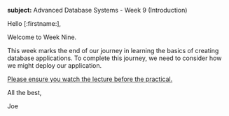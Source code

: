 **subject:** Advanced Database Systems - Week 9 (Introduction)

Hello [:firstname:],

Welcome to Week Nine.

This week marks the end of our journey in learning the basics of creating database applications. To complete this journey, we need to consider how we might deploy our application.


[Please ensure you watch the lecture before the practical.](https://joeappleton18.github.io/advanced-database-systems-2021/sessions/week_9/lecture.html)

All the best,

Joe
